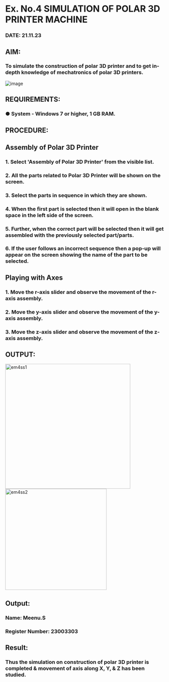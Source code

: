 # Ex. No.4 SIMULATION OF POLAR 3D PRINTER MACHINE

### DATE: 21.11.23

## AIM:
### To simulate the construction of polar 3D printer and to get in-depth knowledge of mechatronics of polar 3D printers.

![image](https://github.com/Sellakumar1987/Ex.-No.-4---SIMULATION-OF-POLAR-3D-PRINTER-MACHINE/assets/113594316/b551f195-9877-49a2-99bb-a9efcfb3381a)

## REQUIREMENTS:
### ●	System - Windows 7 or higher, 1 GB RAM.

## PROCEDURE:

## Assembly of Polar 3D Printer
### 1.	Select 'Assembly of Polar 3D Printer' from the visible list.
### 2.	All the parts related to Polar 3D Printer will be shown on the screen.
### 3.	Select the parts in sequence in which they are shown.
### 4.	When the first part is selected then it will open in the blank space in the left side of the screen.
### 5.	Further, when the correct part will be selected then it will get assembled with the previously selected part/parts.
### 6.	If the user follows an incorrect sequence then a pop-up will appear on the screen showing the name of the part to be selected.

## Playing with Axes
### 1.	Move the r-axis slider and observe the movement of the r-axis assembly.
### 2.	Move the y-axis slider and observe the movement of the y-axis assembly.
### 3.	Move the z-axis slider and observe the movement of the z-axis assembly.

## OUTPUT:

<img width="395" alt="em4ss1" src="https://github.com/Meenu2823/Ex.-No.-4---SIMULATION-OF-POLAR-3D-PRINTER-MACHINE/assets/139416219/8af8c6db-497e-4522-83b4-c7e242982294">



<img width="320" alt="em4ss2" src="https://github.com/Meenu2823/Ex.-No.-4---SIMULATION-OF-POLAR-3D-PRINTER-MACHINE/assets/139416219/788c973f-525d-433c-9ba8-2da478655589">

## Output:

### Name: Meenu.S
### Register Number: 23003303

## Result: 
### Thus the simulation on construction of polar 3D printer is completed & movement of axis along X, Y, & Z has been studied.
